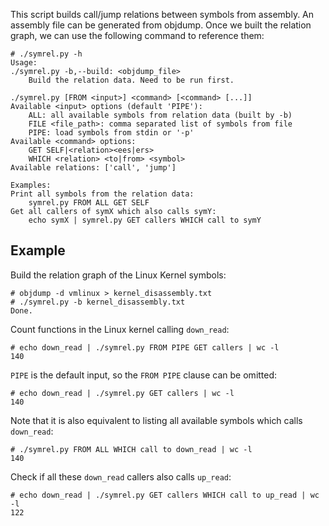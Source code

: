 This script builds call/jump relations between symbols from assembly. An assembly file can be generated from objdump. Once we built the relation graph, we can use the following command to reference them:
```
# ./symrel.py -h
Usage:
./symrel.py -b,--build: <objdump_file>
    Build the relation data. Need to be run first.

./symrel.py [FROM <input>] <command> [<command> [...]]
Available <input> options (default 'PIPE'):
    ALL: all available symbols from relation data (built by -b)
    FILE <file_path>: comma separated list of symbols from file
    PIPE: load symbols from stdin or '-p'
Available <command> options:
    GET SELF|<relation><ees|ers>
    WHICH <relation> <to|from> <symbol>
Available relations: ['call', 'jump']

Examples:
Print all symbols from the relation data:
    symrel.py FROM ALL GET SELF
Get all callers of symX which also calls symY:
    echo symX | symrel.py GET callers WHICH call to symY
```

## Example
Build the relation graph of the Linux Kernel symbols:
```
# objdump -d vmlinux > kernel_disassembly.txt
# ./symrel.py -b kernel_disassembly.txt 
Done.
```

Count functions in the Linux kernel calling `down_read`:  
```
# echo down_read | ./symrel.py FROM PIPE GET callers | wc -l
140
```

`PIPE` is the default input, so the `FROM PIPE` clause can be omitted:
```
# echo down_read | ./symrel.py GET callers | wc -l
140
```

Note that it is also equivalent to listing all available symbols which calls `down_read`:
```
# ./symrel.py FROM ALL WHICH call to down_read | wc -l
140
```

Check if all these `down_read` callers also calls  `up_read`:
```
# echo down_read | ./symrel.py GET callers WHICH call to up_read | wc -l
122
```
